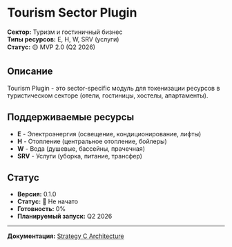 # Tourism Sector Plugin

**Сектор:** Туризм и гостиничный бизнес  
**Типы ресурсов:** E, H, W, SRV (услуги)  
**Статус:** 🟡 MVP 2.0 (Q2 2026)

## Описание

Tourism Plugin - это sector-specific модуль для токенизации ресурсов в туристическом секторе (отели, гостиницы, хостелы, апартаменты).

## Поддерживаемые ресурсы

- **E** - Электроэнергия (освещение, кондиционирование, лифты)
- **H** - Отопление (центральное отопление, бойлеры)
- **W** - Вода (душевые, бассейны, прачечная)
- **SRV** - Услуги (уборка, питание, трансфер)

## Статус

- **Версия:** 0.1.0
- **Статус:** 🔴 Не начато
- **Готовность:** 0%
- **Планируемый запуск:** Q2 2026

---

**Документация:** [Strategy C Architecture](../../../docs/architecture/strategy-c-hybrid-architecture.md)
